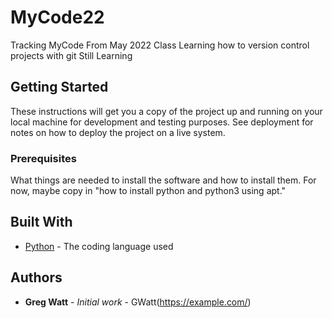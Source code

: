 # MyCode22
Tracking MyCode From May 2022 Class
Learning how to version control projects with git
Still Learning

## Getting Started

These instructions will get you a copy of the project up and running on your local machine
for development and testing purposes. See deployment for notes on how to deploy the project
on a live system.

### Prerequisites

What things are needed to install the software and how to install them. For now, maybe copy in
"how to install python and python3 using apt."

## Built With

* [Python](https://www.python.org/) - The coding language used

## Authors

* **Greg Watt** - *Initial work* - GWatt(https://example.com/)
